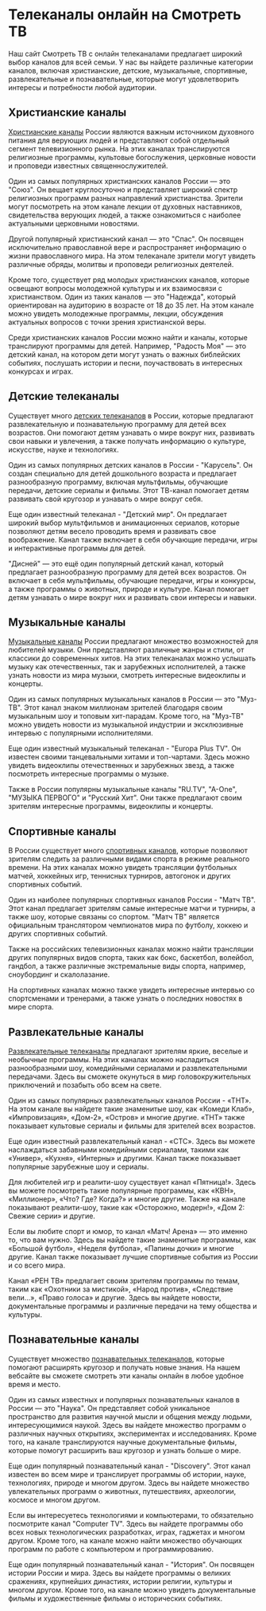 <h1>Телеканалы онлайн на Смотреть ТВ</h1>
<p>Наш сайт Смотреть ТВ с онлайн телеканалами предлагает широкий выбор каналов для всей семьи. У нас вы найдете различные категории каналов, включая христианские, детские, музыкальные, спортивные, развлекательные и познавательные, которые могут удовлетворить интересы и потребности любой аудитории.</p>
<h2>Христианские каналы</h2>
<p><a href=https://smotret.tv/christian/>Христианские каналы</a> России являются важным источником духовного питания для верующих людей и представляют собой отдельный сегмент телевизионного рынка. На этих каналах транслируются религиозные программы, культовые богослужения, церковные новости и проповеди известных священнослужителей.</p>
<p>Один из самых популярных христианских каналов России — это "Союз". Он вещает круглосуточно и представляет широкий спектр религиозных программ разных направлений христианства. Зрители могут посмотреть на этом канале лекции от духовных наставников, свидетельства верующих людей, а также ознакомиться с наиболее актуальными церковными новостями.</p>
<p>Другой популярный христианский канал — это "Спас". Он посвящен исключительно православной вере и распространяет информацию о жизни православного мира. На этом телеканале зрители могут увидеть различные обряды, молитвы и проповеди религиозных деятелей.</p>
<p>Кроме того, существует ряд молодых христианских каналов, которые освещают вопросы молодежной культуры и их взаимосвязи с христианством. Один из таких каналов — это "Надежда", который ориентирован на аудиторию в возрасте от 18 до 35 лет. На этом канале можно увидеть молодежные программы, лекции, обсуждения актуальных вопросов с точки зрения христианской веры.</p>
<p>Среди христианских каналов России можно найти и каналы, которые транслируют программы для детей. Например, "Радость Моя" — это детский канал, на котором дети могут узнать о важных библейских событиях, послушать истории и песни, поучаствовать в интересных конкурсах и играх.</p>
<h2>Детские телеканалы</h2>
<p>Существует много <a href=https://smotret.tv/detskie/>детских телеканалов</a> в России, которые предлагают развлекательную и познавательную программу для детей всех возрастов. Они помогают детям узнавать о мире вокруг них, развивать свои навыки и увлечения, а также получать информацию о культуре, искусстве, науке и технологиях.</p>
<p>Один из самых популярных детских каналов в России - "Карусель". Он создан специально для детей дошкольного возраста и предлагает разнообразную программу, включая мультфильмы, обучающие передачи, детские сериалы и фильмы. Этот ТВ-канал помогает детям развивать свой кругозор и узнавать о мире вокруг себя.</p>
<p>Еще один известный телеканал - "Детский мир". Он предлагает широкий выбор мультфильмов и анимационных сериалов, которые позволяют детям весело проводить время и развивать свое воображение. Канал также включает в себя обучающие передачи, игры и интерактивные программы для детей.</p>
<p>"Дисней" — это ещё один популярный детский канал, который предлагает разнообразную программу для детей всех возрастов. Он включает в себя мультфильмы, обучающие передачи, игры и конкурсы, а также программы о животных, природе и культуре. Канал помогает детям узнавать о мире вокруг них и развивать свои интересы и навыки.</p>
<h2>Музыкальные каналы</h2>
<p><a href=https://smotret.tv/music/>Музыкальные каналы</a> России предлагают множество возможностей для любителей музыки. Они представляют различные жанры и стили, от классики до современных хитов. На этих телеканалах можно услышать музыку как отечественных, так и зарубежных исполнителей, а также узнать новости из мира музыки, смотреть интересные видеоклипы и концерты.</p>
<p>Один из самых популярных музыкальных каналов в России — это "Муз-ТВ". Этот канал знаком миллионам зрителей благодаря своим музыкальным шоу и топовым хит-парадам. Кроме того, на "Муз-ТВ" можно увидеть новости из музыкальной индустрии и эксклюзивные интервью с популярными исполнителями.</p>
<p>Еще один известный музыкальный телеканал - "Europa Plus TV". Он известен своими танцевальными хитами и топ-чартами. Здесь можно увидеть видеоклипы отечественных и зарубежных звезд, а также посмотреть интересные программы о музыке.</p>
<p>Также в России популярны музыкальные каналы "RU.TV", "A-One", "МУЗЫКА ПЕРВОГО" и "Русский Хит". Они также предлагают своим зрителям интересные программы, видеоклипы и концерты.</p>
<h2>Спортивные каналы</h2>
<p>В России существует много <a href=https://smotret.tv/sport/>спортивных каналов</a>, которые позволяют зрителям следить за различными видами спорта в режиме реального времени. На этих каналах можно увидеть трансляции футбольных матчей, хоккейных игр, теннисных турниров, автогонок и других спортивных событий.</p>
<p>Один из наиболее популярных спортивных каналов России - "Матч ТВ". Этот канал предлагает зрителям самые интересные матчи и турниры, а также шоу, которые связаны со спортом. "Матч ТВ" является официальным транслятором чемпионатов мира по футболу, хоккею и других спортивных событий.</p>
<p>Также на российских телевизионных каналах можно найти трансляции других популярных видов спорта, таких как бокс, баскетбол, волейбол, гандбол, а также различные экстремальные виды спорта, например, сноубординг и скалолазание.</p>
<p>На спортивных каналах можно также увидеть интересные интервью со спортсменами и тренерами, а также узнать о последних новостях в мире спорта.</p>
<h2>Развлекательные каналы</h2>
<p><a href=https://smotret.tv/razvlekatelnye/>Развлекательные телеканалы</a> предлагают зрителям яркие, веселые и необычные программы. На этих каналах можно насладиться разнообразными шоу, комедийными сериалами и развлекательными передачами. Здесь вы сможете окунуться в мир головокружительных приключений и позабыть обо всем на свете.</p>
<p>Один из самых популярных развлекательных каналов России - «ТНТ». На этом канале вы найдете такие знаменитые шоу, как «Комеди Клаб», «Импровизация», «Дом-2», «Остров» и многие другие. «ТНТ» также показывает культовые сериалы и фильмы для зрителей всех возрастов.</p>
<p>Еще один известный развлекательный канал - «СТС». Здесь вы можете наслаждаться забавными комедийными сериалами, такими как «Универ», «Кухня», «Интерны» и другими. Канал также показывает популярные зарубежные шоу и сериалы.</p>
<p>Для любителей игр и реалити-шоу существует канал «Пятница!». Здесь вы можете посмотреть такие популярные программы, как «КВН», «Миллионер», «Что? Где? Когда?» и многие другие. Также на канале показывают реалити-шоу, такие как «Осторожно, модерн!», «Дом 2: Свежие серии» и другие.</p>
<p>Если вы любите спорт и юмор, то канал «Матч! Арена» — это именно то, что вам нужно. Здесь вы найдете такие знаменитые программы, как «Большой футбол», «Неделя футбола», «Папины дочки» и многие другие. Канал также показывает лучшие спортивные события из России и со всего мира.</p>
<p>Канал «РЕН ТВ» предлагает своим зрителям программы по темам, таким как «Охотники за мистикой», «Народ против», «Следствие вели...», «Право голоса» и другие. Здесь вы найдете новости, документальные программы и различные передачи на тему общества и культуры.</p>
<h2>Познавательные каналы</h2>
<p>Существует множество <a href=https://smotret.tv/poznavatelnye/>познавательных телеканалов</a>, которые помогают расширять кругозор и получать новые знания. На нашем вебсайте вы сможете смотреть эти каналы онлайн в любое удобное время и место.</p>
<p>Один из самых известных и популярных познавательных каналов в России — это "Наука". Он представляет собой уникальное пространство для развития научной мысли и общения между людьми, интересующимися наукой. Здесь вы найдете множество программ о различных научных открытиях, экспериментах и исследованиях. Кроме того, на канале транслируются научные документальные фильмы, которые помогут расширить ваш кругозор и узнать больше о мире.</p>
<p>Еще один популярный познавательный канал - "Discovery". Этот канал известен во всем мире и транслирует программы об истории, науке, технологиях, природе и многом другом. Здесь вы найдете множество увлекательных программ о животных, путешествиях, археологии, космосе и многом другом.</p>
<p>Если вы интересуетесь технологиями и компьютерами, то обязательно посмотрите канал "Computer TV". Здесь вы найдете программы обо всех новых технологических разработках, играх, гаджетах и многом другом. Кроме того, на канале можно найти множество обучающих программ по работе с компьютером и программированию.</p>
<p>Еще один популярный познавательный канал - "История". Он посвящен истории России и мира. Здесь вы найдете программы о великих сражениях, крупнейших династиях, истории религии, культуры и многом другом. Кроме того, на канале можно увидеть документальные фильмы и художественные фильмы о исторических событиях.</p>
